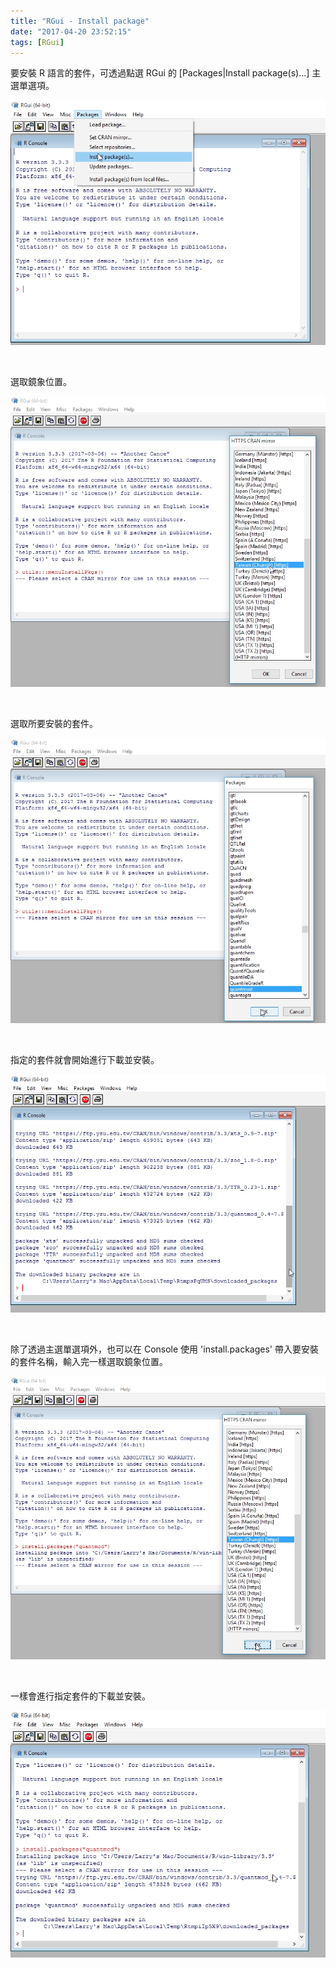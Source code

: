 ```yaml
---
title: "RGui - Install package"
date: "2017-04-20 23:52:15"
tags: [RGui]
---
```



要安裝 R 語言的套件，可透過點選 RGui 的 [Packages|Install package(s)...] 主選單選項。  

<!-- More -->

![1.png](1.png)

<br/>


選取鏡象位置。  

![2.png](2.png)

<br/>


選取所要安裝的套件。  

![3.png](3.png)

<br/>


指定的套件就會開始進行下載並安裝。  

![4.png](4.png)

<br/>


除了透過主選單選項外，也可以在 Console 使用 'install.packages' 帶入要安裝的套件名稱，輸入完一樣選取鏡象位置。  

![5.png](5.png)

<br/>


一樣會進行指定套件的下載並安裝。  

![6.png](6.png)

<br/>
